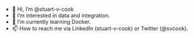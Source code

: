 - 👋 Hi, I’m @stuart-v-cook
- 👀 I’m interested in data and integration.
- 🌱 I’m currently learning Docker.
- 📫 How to reach me via LinkedIn (stuart-v-cook) or Twitter (@svcook).

<!---
stuart-v-cook/stuart-v-cook is a ✨ special ✨ repository because its `README.md` (this file) appears on your GitHub profile.
You can click the Preview link to take a look at your changes.
--->
